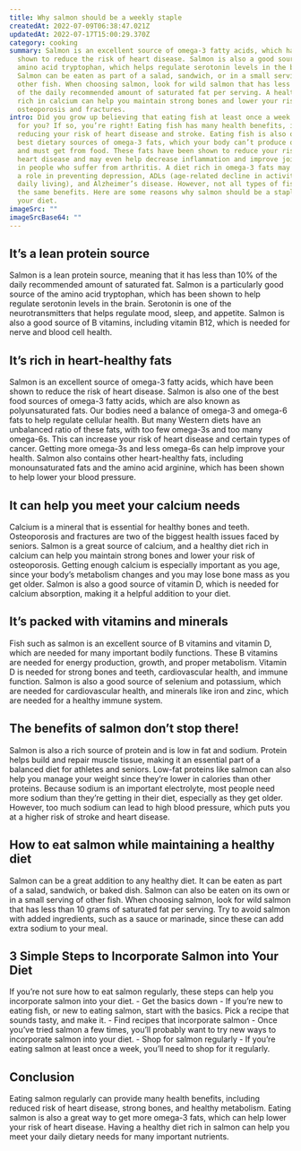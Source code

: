 ```yaml
---
title: Why salmon should be a weekly staple
createdAt: 2022-07-09T06:38:47.021Z
updatedAt: 2022-07-17T15:00:29.370Z
category: cooking
summary: Salmon is an excellent source of omega-3 fatty acids, which have been
  shown to reduce the risk of heart disease. Salmon is also a good source of the
  amino acid tryptophan, which helps regulate serotonin levels in the brain.
  Salmon can be eaten as part of a salad, sandwich, or in a small serving of
  other fish. When choosing salmon, look for wild salmon that has less than 10%
  of the daily recommended amount of saturated fat per serving. A healthy diet
  rich in calcium can help you maintain strong bones and lower your risk of
  osteoporosis and fractures.
intro: Did you grow up believing that eating fish at least once a week is good
  for you? If so, you’re right! Eating fish has many health benefits, including
  reducing your risk of heart disease and stroke. Eating fish is also one of the
  best dietary sources of omega-3 fats, which your body can’t produce on its own
  and must get from food. These fats have been shown to reduce your risk of
  heart disease and may even help decrease inflammation and improve joint pain
  in people who suffer from arthritis. A diet rich in omega-3 fats may also play
  a role in preventing depression, ADLs (age-related decline in activities of
  daily living), and Alzheimer’s disease. However, not all types of fish have
  the same benefits. Here are some reasons why salmon should be a staple part of
  your diet.
imageSrc: ""
imageSrcBase64: ""
---
```


## It’s a lean protein source

Salmon is a lean protein source, meaning that it has less than 10% of the daily recommended amount of saturated fat. Salmon is a particularly good source of the amino acid tryptophan, which has been shown to help regulate serotonin levels in the brain. Serotonin is one of the neurotransmitters that helps regulate mood, sleep, and appetite. Salmon is also a good source of B vitamins, including vitamin B12, which is needed for nerve and blood cell health.

## It’s rich in heart-healthy fats

Salmon is an excellent source of omega-3 fatty acids, which have been shown to reduce the risk of heart disease. Salmon is also one of the best food sources of omega-3 fatty acids, which are also known as polyunsaturated fats. Our bodies need a balance of omega-3 and omega-6 fats to help regulate cellular health. But many Western diets have an unbalanced ratio of these fats, with too few omega-3s and too many omega-6s. This can increase your risk of heart disease and certain types of cancer. Getting more omega-3s and less omega-6s can help improve your health. Salmon also contains other heart-healthy fats, including monounsaturated fats and the amino acid arginine, which has been shown to help lower your blood pressure.

## It can help you meet your calcium needs

Calcium is a mineral that is essential for healthy bones and teeth. Osteoporosis and fractures are two of the biggest health issues faced by seniors. Salmon is a great source of calcium, and a healthy diet rich in calcium can help you maintain strong bones and lower your risk of osteoporosis. Getting enough calcium is especially important as you age, since your body’s metabolism changes and you may lose bone mass as you get older. Salmon is also a good source of vitamin D, which is needed for calcium absorption, making it a helpful addition to your diet.

## It’s packed with vitamins and minerals

Fish such as salmon is an excellent source of B vitamins and vitamin D, which are needed for many important bodily functions. These B vitamins are needed for energy production, growth, and proper metabolism. Vitamin D is needed for strong bones and teeth, cardiovascular health, and immune function. Salmon is also a good source of selenium and potassium, which are needed for cardiovascular health, and minerals like iron and zinc, which are needed for a healthy immune system.

## The benefits of salmon don’t stop there!

Salmon is also a rich source of protein and is low in fat and sodium. Protein helps build and repair muscle tissue, making it an essential part of a balanced diet for athletes and seniors. Low-fat proteins like salmon can also help you manage your weight since they’re lower in calories than other proteins. Because sodium is an important electrolyte, most people need more sodium than they’re getting in their diet, especially as they get older. However, too much sodium can lead to high blood pressure, which puts you at a higher risk of stroke and heart disease.

## How to eat salmon while maintaining a healthy diet

Salmon can be a great addition to any healthy diet. It can be eaten as part of a salad, sandwich, or baked dish. Salmon can also be eaten on its own or in a small serving of other fish. When choosing salmon, look for wild salmon that has less than 10 grams of saturated fat per serving. Try to avoid salmon with added ingredients, such as a sauce or marinade, since these can add extra sodium to your meal.

## 3 Simple Steps to Incorporate Salmon into Your Diet

If you’re not sure how to eat salmon regularly, these steps can help you incorporate salmon into your diet. - Get the basics down - If you’re new to eating fish, or new to eating salmon, start with the basics. Pick a recipe that sounds tasty, and make it. - Find recipes that incorporate salmon - Once you’ve tried salmon a few times, you’ll probably want to try new ways to incorporate salmon into your diet. - Shop for salmon regularly - If you’re eating salmon at least once a week, you’ll need to shop for it regularly.

## Conclusion

Eating salmon regularly can provide many health benefits, including reduced risk of heart disease, strong bones, and healthy metabolism. Eating salmon is also a great way to get more omega-3 fats, which can help lower your risk of heart disease. Having a healthy diet rich in salmon can help you meet your daily dietary needs for many important nutrients.
